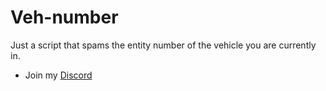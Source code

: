 # Veh-number
Just a script that spams the entity number of the vehicle you are currently in.

- Join my [Discord](https://discord.gg/KxKKykGZ)
